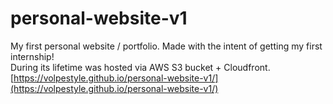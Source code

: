 # personal-website-v1
My first personal website / portfolio. Made with the intent of getting my first internship!  
During its lifetime was hosted via AWS S3 bucket + Cloudfront.  
[https://volpestyle.github.io/personal-website-v1/](https://volpestyle.github.io/personal-website-v1/)
